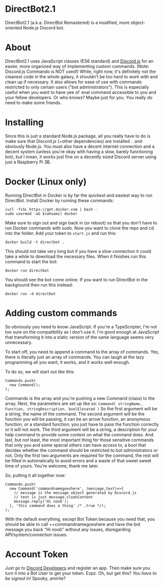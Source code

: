 # DirectBot2.1
DirectBot2.1 (a.k.a. DirectBot Remastered) is a modified, more object-oriented Node.js Discord bot.

# About
DirectBot2.1 uses JavaScript classes (ES6 standard) and [Discord.js](https://github.com/hydrabolt/discord.js) for an easier, more organized way of implementing custom commands. (Note: Discord.js Commando is NOT used!) While, right now, it's definitely not the cleanest code in the whole galaxy, it shouldn't be too hard to work with and clean up if necessary. It also allows for ease of use with commands restricted to only certain users ("bot administrators"). This is especially useful when you want to have yee ol' eval command accessible to you and your fellow developers. Or who knows? Maybe just for you. You really do need to make some friends.

# Installing
Since this is just a standard Node.js package, all you really have to do is make sure that Discord.js (+other dependencies) are installed .. and obviously Node.js. You must also have a decent internet connection and a decent system (unless you're okay with having a slow, barely functioning bot), but I mean, it works just fine on a decently sized Discord server using just a Raspberry Pi 3B.

# Docker (Linux only)
Running DirectBot in Docker is by far the quickest and easiest way to run DirectBot. Install Docker by running these commands:
```
curl -fsSL https://get.docker.com | bash -
sudo usermod -aG $(whoami) docker
```
Make sure to sign out and sign back in (or reboot) so that you don't have to run Docker commands with sudo. Now you want to clone the repo and cd into the folder. Add your token to `start.js` and run this:
```
docker build -t directbot .
```
This should not take very long but if you have a slow connection it could take a while to download the necessary files. When it finishes run this command to start the bot:
```
docker run directbot
```
You should see the bot come online. If you want to run DirectBot in the background then run this instead:
```
docker run -d directbot
```

# Adding custom commands
So obviously you need to know JavaScript. If you're a TypeScripter, I'm not too sure on the compatibility as I don't use it. I'm good enough at JavaScript that transforming it into a static version of the same language seems very unnecessary.

To start off, you need to append a command to the array of commands. Yes, there is literally just an array of commands. You can laugh at the lazy programming all you want, it works, and it works well enough.

To do so, we will start out like this:
```
Commands.push(
  new Command();
);
```
Commands is the array and you're pushing a new Command (class) to the array.
Next, the parameters are set up like so: `Command( stringName, Function, stringDescription, boolElevated )`
So the first argument will be a string, the name of the command. The second argument will be the function you will be passing, it can be an arrow function, an anonymous function, or a standard function; you just have to pass the function correctly or it will not work. The third argument will be a string, a description for your help command to provide some context on what the command does. And last, but not least, the most important thing for those sensitive commands that only you and some special others can have access to, a bool that decides whether the command should be restricted to bot administrators or not. Only the first two arguments are required for the command, the rest will be filled in automatically to avoid errors and a waste of that sweet sweet time of yours. You're welcome, thank me later.

So, putting it all together now:
```
Commands.push(
  new Command('commandnamegoeshere', (message,text)=>{
    // message is the message object generated by Discord.js
    // text is just message.cleanContent
    message.reply('Hi noob');
  }, 'this command does a thing' /* ,true */);
);
```
With the default everything, except Bot Token because you need that, you should be able to call ++commandnamegoeshere and have the bot message you back "Hi noob" without any issues, disregarding API/system/connection issues.

# Account Token
Just go to [Discord Developers](https://discordapp.com/developers) and register an app. Then make sure you turn it into a Bot User to get your token. Ezpz. Oh, but get this? *You have to be signed in!* Spooky, amirite?
